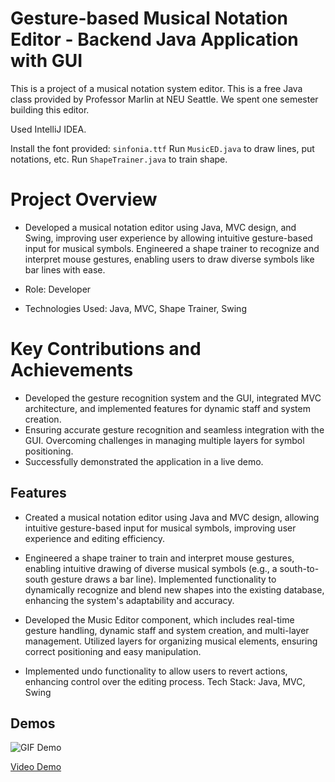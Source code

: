 # Gesture-based Musical Notation Editor - Backend Java Application with GUI

This is a project of a musical notation system editor. This is a free Java class provided by Professor Marlin at NEU Seattle. We spent one semester building this editor.

Used IntelliJ IDEA.

Install the font provided: `sinfonia.ttf`
Run `MusicED.java` to draw lines, put notations, etc.
Run `ShapeTrainer.java` to train shape.

# Project Overview
- Developed a musical notation editor using Java, MVC design, and Swing, improving user experience by allowing intuitive gesture-based input for musical symbols. Engineered a shape trainer to recognize and interpret mouse gestures, enabling users to draw diverse symbols like bar lines with ease.

- Role: Developer

- Technologies Used: Java, MVC, Shape Trainer, Swing

# Key Contributions and Achievements
- Developed the gesture recognition system and the GUI, integrated MVC architecture, and implemented features for dynamic staff and system creation.
- Ensuring accurate gesture recognition and seamless integration with the GUI. Overcoming challenges in managing multiple layers for symbol positioning.
- Successfully demonstrated the application in a live demo.

## Features
- Created a musical notation editor using Java and MVC design, allowing intuitive gesture-based input for musical symbols, improving user experience and editing efficiency.

- Engineered a shape trainer to train and interpret mouse gestures, enabling intuitive drawing of diverse musical symbols (e.g., a south-to-south gesture draws a bar line). Implemented functionality to dynamically recognize and blend new shapes into the existing database, enhancing the system's adaptability and accuracy.

- Developed the Music Editor component, which includes real-time gesture handling, dynamic staff and system creation, and multi-layer management. Utilized layers for organizing musical elements, ensuring correct positioning and easy manipulation.

- Implemented undo functionality to allow users to revert actions, enhancing control over the editing process.
Tech Stack: Java, MVC, Swing

## Demos
![GIF Demo](https://github.com/YiwenW312/MusicEditor/blob/main/MusicEditorDemo.GIF)

[Video Demo](https://youtu.be/uTOT1mf5a4o)

